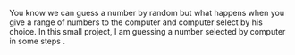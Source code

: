 You know we can guess a number by random but what happens when you give a range of numbers to the computer and computer select by his choice.
In this small project, I am guessing a number selected by computer in some steps .
